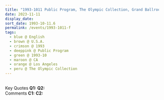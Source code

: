 ```yaml
---
title: "1993-1011 Public Program, The Olympic Collection, Grand Ballroom, 3rd Floor, 11301 W. Olympic Boulevard, 204, Los Angeles, CA, U.S.A.."
date: 2023-11-11
display_date: 
sort_date: 1993-10-11.6
permalink: /events/1993-1011-f
tags:
  - blue @ English
  - brown @ U.S.A.
  - crimson @ 1993
  - deeppink @ Public Program
  - green @ 1993-10
  - maroon @ CA
  - orange @ Los Angeles
  - peru @ The Olympic Collection
---
```


<br>

<wave-list>
  <list-title color="DarkSeaGreen" width="55">Key Quotes</list-title>
  <list-item color="BlanchedAlmond" width="280"><b>Q1:</b> <i></i></list-item>
  <list-item color="Lavender" width="280"><b>Q2:</b> <i></i></list-item>
</wave-list>

<br>

<wave-list>
  <list-title color="DarkSeaGreen" width="55">Comments</list-title>
  <list-item color="BlanchedAlmond" width="280"><b>C1:</b> <i></i></list-item>
  <list-item color="Lavender" width="280"><b>C2:</b> <i></i></list-item>
</wave-list>